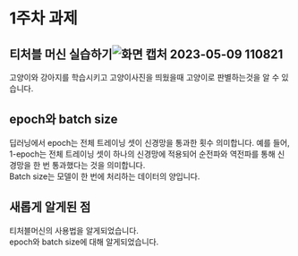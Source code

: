 # 1주차 과제
## 티처블 머신 실습하기![화면 캡처 2023-05-09 110821](https://user-images.githubusercontent.com/128217745/236976128-c2a7c924-2c4f-40b5-98db-036ddbc47582.png)
고양이와 강아지를 학습시키고 고양이사진을 띄웠을때 고양이로 판별하는것을 알 수 있습니다.

## epoch와 batch size
딥러닝에서 epoch는 전체 트레이닝 셋이 신경망을 통과한 횟수 의미합니다. 
  예를 들어, 1-epoch는 전체 트레이닝 셋이 하나의 신경망에 적용되어 순전파와 역전파를 통해 신경망을 한 번 통과했다는 것을 의미합니다.  
Batch size는 모델이 한 번에 처리하는 데이터의 양입니다.

## 새롭게 알게된 점
티처블머신의 사용법을 알게되었습니다.  
epoch와 batch size에 대해 알게되었습니다.
